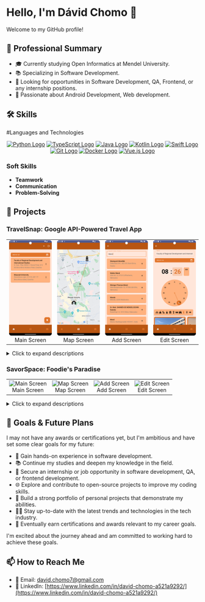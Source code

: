 # Hello, I'm Dávid Chomo 👋

Welcome to my GitHub profile!

## 💼 Professional Summary
- 🎓 Currently studying Open Informatics at Mendel University.
- 📚 Specializing in Software Development.
- 🚀 Looking for opportunities in Software Development, QA, Frontend, or any internship positions.
- 🌟 Passionate about Android Development, Web development.

## 🛠 Skills

#Languages and Technologies

<div align="center">
  <a href="#"><img src="https://upload.wikimedia.org/wikipedia/commons/c/c3/Python-logo-notext.svg" alt="Python Logo" width="50"></a>
  <a href="#"><img src="https://upload.wikimedia.org/wikipedia/commons/4/4c/Typescript_logo_2020.svg" alt="TypeScript Logo" width="50"></a>
  <a href="#"><img src="https://upload.wikimedia.org/wikipedia/en/3/30/Java_programming_language_logo.svg" alt="Java Logo" width="50"></a>
  <a href="#"><img src="[https://upload.wikimedia.org/wikipedia/commons/7/74/Kotlin-logo.svg](https://download.logo.wine/logo/Kotlin_(programming_language)/Kotlin_(programming_language)-Logo.wine.png)" alt="Kotlin Logo" width="50"></a>
  <a href="#"><img src="https://upload.wikimedia.org/wikipedia/commons/9/9d/Swift_logo.svg" alt="Swift Logo" width="50"></a>
  <a href="#"><img src="https://upload.wikimedia.org/wikipedia/commons/e/e0/Git-logo.svg" alt="Git Logo" width="50"></a>
  <a href="#"><img src="https://upload.wikimedia.org/wikipedia/commons/4/4e/Docker_(container_engine)_logo.svg" alt="Docker Logo" width="50"></a>
  <a href="#"><img src="https://upload.wikimedia.org/wikipedia/commons/9/95/Vue.js_Logo_2.svg" alt="Vue.js Logo" width="50"></a>
</div>


### Soft Skills
- **Teamwork**
- **Communication**
- **Problem-Solving**

## 📁 Projects

### TravelSnap: Google API-Powered Travel App

<table>
  <tr>
    <td align="center">
      <img src="https://github.com/Debury/testdavidrep/blob/main/MainScreen.png" alt="Main Screen" width="200">
      <br>
      Main Screen
    </td>
    <td align="center">
      <img src="https://github.com/Debury/testdavidrep/blob/main/MapScreen.png" alt="Map Screen" width="200">
      <br>
      Map Screen
    </td>
    <td align="center">
      <img src="https://github.com/Debury/testdavidrep/blob/main/AddingScreen.png" alt="Add Screen" width="200">
      <br>
      Add Screen
    </td>
    <td align="center">
      <img src="https://github.com/Debury/testdavidrep/blob/main/EditScreen.png" alt="Edit Screen" width="200">
      <br>
      Edit Screen
    </td>
  </tr>
</table>

<details>
<summary>Click to expand descriptions</summary>

- 📙 **TravelSnap:** A travel companion app that uses Google APIs for effortless place-saving. Snap photos to add your favorite places with Google Vision API landmark detection.

- 📸 **Snap and Save:** Easily snap and save your travel spots.

- 🗺️ **Leverage Google APIs:** Enhance your travel experiences with Google APIs.

- 🏞️ **Automatically Detect Landmarks:** Use your camera to automatically detect landmarks.

- 📔 **Create a Personal Travel Log:** Keep track of your travels with a personal travel log.

- 🌍 **Share Your Travel Stories:** Share your travel stories with ease.

[![TravelSnap Repository](https://github-readme-stats.vercel.app/api/pin/?username=Debury&repo=TravelSnap)](https://github.com/Debury/TravelSnap)

</details>


### SavorSpace: Foodie's Paradise

<table>
  <tr>
    <td align="center">
      <img src="https://github.com/yourusername/savorspace/blob/main/MainScreen.png" alt="Main Screen" width="200">
      <br>
      Main Screen
    </td>
    <td align="center">
      <img src="https://github.com/yourusername/savorspace/blob/main/MapScreen.png" alt="Map Screen" width="200">
      <br>
      Map Screen
    </td>
    <td align="center">
      <img src="https://github.com/yourusername/savorspace/blob/main/AddingScreen.png" alt="Add Screen" width="200">
      <br>
      Add Screen
    </td>
    <td align="center">
      <img src="https://github.com/yourusername/savorspace/blob/main/EditScreen.png" alt="Edit Screen" width="200">
      <br>
      Edit Screen
    </td>
  </tr>
</table>

<details>
<summary>Click to expand descriptions</summary>

- 📙 **SavorSpace:** A social networking platform for food enthusiasts, where you can effortlessly share your culinary experiences and discoveries. It's like Instagram for food lovers!
- 📸 **Snap photos of your favorite dishes:** Share them with the community.
- 🗺️ **Easily link your food posts:** To the restaurants where you enjoyed them using Google Places API.
- 🍽️ **Explore new restaurants and dishes:** Recommended by the SavorSpace community.
- 📔 **Maintain a personal food diary:** Of your culinary adventures.
- 🌐 **Connect with fellow food enthusiasts:** Like, and comment on their posts.

[![SavorSpace Repository](https://github-readme-stats.vercel.app/api/pin/?username=yourusername&repo=savorspace)](https://github.com/yourusername/savorspace)

</details>

## 🌟 Goals & Future Plans

I may not have any awards or certifications yet, but I'm ambitious and have set some clear goals for my future:

- 🚀 Gain hands-on experience in software development.
- 📚 Continue my studies and deepen my knowledge in the field.
- 💼 Secure an internship or job opportunity in software development, QA, or frontend development.
- 🌐 Explore and contribute to open-source projects to improve my coding skills.
- 📝 Build a strong portfolio of personal projects that demonstrate my abilities.
- 🧑‍💻 Stay up-to-date with the latest trends and technologies in the tech industry.
- 🌟 Eventually earn certifications and awards relevant to my career goals.

I'm excited about the journey ahead and am committed to working hard to achieve these goals.

## 📫 How to Reach Me
- 📧 Email: david.chomo7@gmail.com
- 💼 LinkedIn: [https://www.linkedin.com/in/david-chomo-a521a9292/](https://www.linkedin.com/in/david-chomo-a521a9292/)


